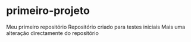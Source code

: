 # primeiro-projeto
 Meu primeiro repositório
 Repositório criado para testes iniciais
 Mais uma  alteração directamente do repositório
